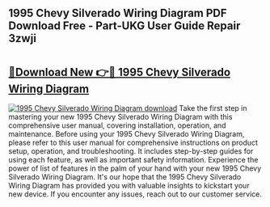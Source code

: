 ## 1995 Chevy Silverado Wiring Diagram PDF Download Free - Part-UKG User Guide Repair 3zwji

# <h2><a href="http://dfrpe8.blite.top/?on=1995+Chevy+Silverado+Wiring+Diagram">🔗Download New 👉🔴 1995 Chevy Silverado Wiring Diagram</a></h2>

[![1995 Chevy Silverado Wiring Diagram download](https://i.imgur.com/lujVjoI.png)](http://dfrpe8.blite.top/?on=1995+Chevy+Silverado+Wiring+Diagram)
Take the first step in mastering your new 1995 Chevy Silverado Wiring Diagram with this comprehensive user manual, covering installation, operation, and maintenance. Before using your 1995 Chevy Silverado Wiring Diagram, please refer to this user manual for comprehensive instructions on product setup, operation, and troubleshooting. It includes step-by-step guides for using each feature, as well as important safety information. Experience the power of list of features in the palm of your hand with your new 1995 Chevy Silverado Wiring Diagram. It's our hope that the 1995 Chevy Silverado Wiring Diagram has provided you with valuable insights to kickstart your new device. If you encounter any issues, reach out to our customer service.
